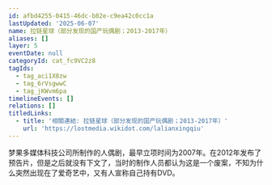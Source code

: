 ```yaml
---
id: afbd4255-0415-46dc-b82e-c9ea42c0cc1a
lastUpdated: '2025-06-07'
name: 拉链星球（部分发现的国产玩偶剧；2013-2017年）
aliases: []
layer: 5
eventDate: null
categoryId: cat_fc9VC2z8
tagIds:
  - tag_aci1X8zw
  - tag_6rVsgwwC
  - tag_jKWvm6pa
timelineEvents: []
relations: []
titledLinks:
  - title: '相關連結: 拉链星球（部分发现的国产玩偶剧；2013-2017年）'
    url: 'https://lostmedia.wikidot.com/lalianxingqiu'
---
```

梦果多媒体科技公司所制作的人偶剧，最早立项时间为2007年。在2012年发布了预告片，但是之后就没有下文了，当时的制作人员都认为这是一个废案，不知为什么突然出现在了爱奇艺中，又有人宣称自己持有DVD。

